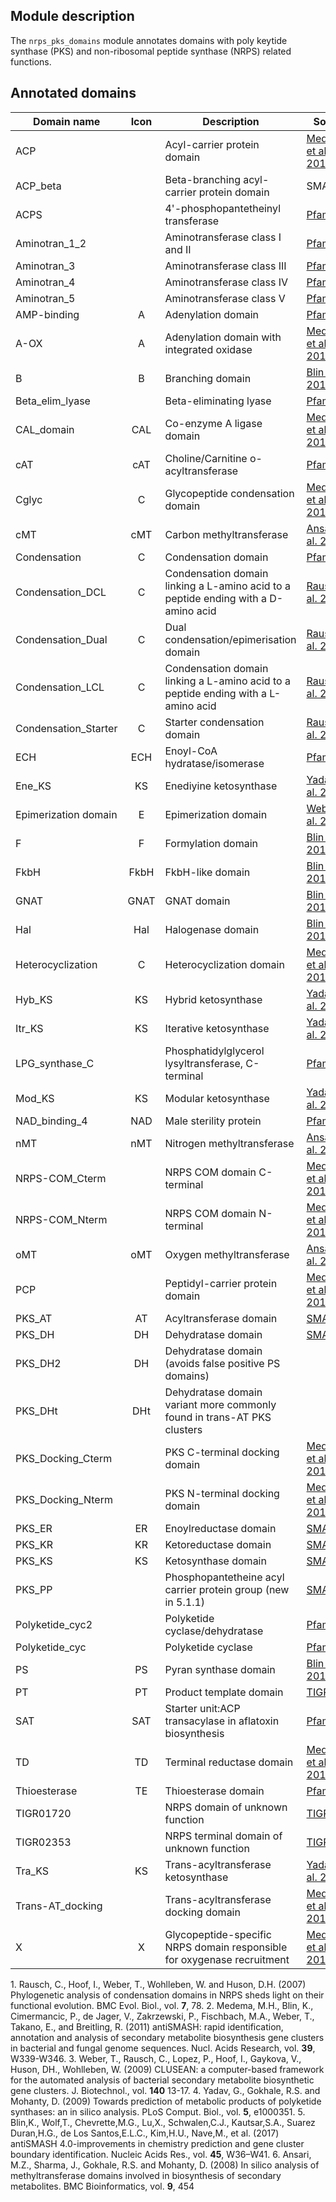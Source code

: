 ## Module description

The `nrps_pks_domains` module annotates domains with poly keytide synthase (PKS)
and non-ribosomal peptide synthase (NRPS) related functions.

## Annotated domains
| Domain name | Icon | Description | Source |
| ----------- | :--: | ----------- | ------ |
|ACP | | Acyl-carrier protein domain| [Medema et al. 2011](#Medema2011)
|ACP_beta | | Beta-branching acyl-carrier protein domain|SMART
|ACPS | | 4'-phosphopantetheinyl transferase| [Pfam](https://www.ebi.ac.uk/interpro/entry/pfam/PF01648)
|Aminotran_1_2 | | Aminotransferase class I and II| [Pfam](https://www.ebi.ac.uk/interpro/entry/pfam/PF00155)
|Aminotran_3 | | Aminotransferase class III| [Pfam](https://www.ebi.ac.uk/interpro/entry/pfam/PF00202)
|Aminotran_4 | | Aminotransferase class IV| [Pfam](https://www.ebi.ac.uk/interpro/entry/pfam/PF01063)
|Aminotran_5 | | Aminotransferase class V| [Pfam](https://www.ebi.ac.uk/interpro/entry/pfam/PF00266)
|AMP-binding | A | Adenylation domain| [Pfam](https://www.ebi.ac.uk/interpro/entry/pfam/PF00502)
|A-OX | A | Adenylation domain with integrated oxidase| [Medema et al. 2011](#Medema2011)
|B | B | Branching domain|[Blin et al. 2017](#Blin2017)
|Beta_elim_lyase| | Beta-eliminating lyase |[Pfam](https://www.ebi.ac.uk/interpro/entry/pfam/PF01212)
|CAL_domain | CAL | Co-enzyme A ligase domain| [Medema et al. 2011](#Medema2011)
|cAT| cAT | Choline/Carnitine o-acyltransferase |[Pfam](https://www.ebi.ac.uk/interpro/entry/pfam/PF00755)
|Cglyc | C | Glycopeptide condensation domain| [Medema et al. 2011](#Medema2011)
|cMT | cMT | Carbon methyltransferase|[Ansari et al. 2008](#Ansari2008)
|Condensation | C | Condensation domain| [Pfam](https://www.ebi.ac.uk/interpro/entry/pfam/PF00668)
|Condensation_DCL | C | Condensation domain linking a L-amino acid to a peptide ending with a D-amino acid| [Rausch et al. 2007](#Rausch2007)
|Condensation_Dual | C | Dual condensation/epimerisation domain| [Rausch et al. 2007](#Rausch2007)
|Condensation_LCL | C | Condensation domain linking a L-amino acid to a peptide ending with a L-amino acid| [Rausch et al. 2007](#Rausch2007)
|Condensation_Starter |C | Starter condensation domain| [Rausch et al. 2007](#Rausch2007)
|ECH | ECH | Enoyl-CoA hydratase/isomerase|[Pfam](https://www.ebi.ac.uk/interpro/entry/pfam/PF00378)
|Ene_KS | KS | Enediyine ketosynthase|[Yadav et al. 2009](#Yadav2009)
|Epimerization domain |E | Epimerization domain| [Weber et al. 2009](#Weber2009)
|F | F | Formylation domain|[Blin et al. 2017](#Blin2017)
|FkbH | FkbH | FkbH-like domain|[Blin et al. 2017](#Blin2017)
|GNAT | GNAT | GNAT domain|[Blin et al. 2017](#Blin2017)
|Hal | Hal | Halogenase domain|[Blin et al. 2017](#Blin2017)
|Heterocyclization | C | Heterocyclization domain| [Medema et al. 2011](#Medema2011)
|Hyb_KS | KS | Hybrid ketosynthase|[Yadav et al. 2009](#Yadav2009)
|Itr_KS | KS | Iterative ketosynthase|[Yadav et al. 2009](#Yadav2009)
|LPG_synthase_C | | Phosphatidylglycerol lysyltransferase, C-terminal|[Pfam](https://www.ebi.ac.uk/interpro/entry/pfam/PF09924)
|Mod_KS | KS | Modular ketosynthase|[Yadav et al. 2009](#Yadav2009)
|NAD_binding_4|NAD|Male sterility protein|[Pfam](https://www.ebi.ac.uk/interpro/entry/pfam/PF07993)
|nMT | nMT | Nitrogen methyltransferase|[Ansari et al. 2008](#Ansari2008)
|NRPS-COM_Cterm | | NRPS COM domain C-terminal| [Medema et al. 2011](#Medema2011)
|NRPS-COM_Nterm | | NRPS COM domain N-terminal| [Medema et al. 2011](#Medema2011)
|oMT | oMT | Oxygen methyltransferase|[Ansari et al. 2008](#Ansari2008)
|PCP | | Peptidyl-carrier protein domain| [Medema et al. 2011](#Medema2011)
|PKS_AT | AT | Acyltransferase domain|[SMART](http://smart.embl.de/smart/do_annotation.pl?DOMAIN=SM00827)
|PKS_DH | DH | Dehydratase domain|[SMART](http://smart.embl.de/smart/do_annotation.pl?DOMAIN=SM00826)
|PKS_DH2 | DH | Dehydratase domain (avoids false positive PS domains)|
|PKS_DHt | DHt | Dehydratase domain variant more commonly found in trans-AT PKS clusters |
|PKS_Docking_Cterm | | PKS C-terminal docking domain| [Medema et al. 2011](#Medema2011)
|PKS_Docking_Nterm | | PKS N-terminal docking domain| [Medema et al. 2011](#Medema2011)
|PKS_ER | ER | Enoylreductase domain|[SMART](http://smart.embl.de/smart/do_annotation.pl?DOMAIN=SM00829)
|PKS_KR | KR | Ketoreductase domain|[SMART](http://smart.embl.de/smart/do_annotation.pl?DOMAIN=SM00822)
|PKS_KS | KS | Ketosynthase domain|[SMART](http://smart.embl.de/smart/do_annotation.pl?DOMAIN=SM00825)
|PKS_PP | | Phosphopantetheine acyl carrier protein group (new in 5.1.1)| [SMART](http://smart.embl.de/smart/do_annotation.pl?DOMAIN=SM00823)
|Polyketide_cyc2 | | Polyketide cyclase/dehydratase| [Pfam](https://www.ebi.ac.uk/interpro/entry/pfam/PF10604)
|Polyketide_cyc | | Polyketide cyclase| [Pfam](https://www.ebi.ac.uk/interpro/entry/pfam/PF03364)
|PS | PS | Pyran synthase domain|[Blin et al. 2017](#Blin2017)
|PT | PT | Product template domain|[TIGRFams](https://www.ebi.ac.uk/interpro/entry/tigrfams/TIGR04532/)
|SAT | SAT | Starter unit:ACP transacylase in aflatoxin biosynthesis| [Pfam](https://www.ebi.ac.uk/interpro/entry/pfam/PF16073)
|TD | TD | Terminal reductase domain| [Medema et al. 2011](#Medema2011)
|Thioesterase | TE | Thioesterase domain| [Pfam](https://www.ebi.ac.uk/interpro/entry/pfam/PF00975)
|TIGR01720 | |NRPS domain of unknown function|[TIGRFams](https://www.ebi.ac.uk/interpro/entry/tigrfams/TIGR01720/)
|TIGR02353||NRPS terminal domain of unknown function|[TIGRFams](https://www.ebi.ac.uk/interpro/entry/tigrfams/TIGR02353/)
|Tra_KS | KS | Trans-acyltransferase ketosynthase|[Yadav et al. 2009](#Yadav2009)
|Trans-AT_docking | | Trans-acyltransferase docking domain| [Medema et al. 2011](#Medema2011)
|X | X | Glycopeptide-specific NRPS domain responsible for oxygenase recruitment| [Medema et al. 2011](#Medema2011)


<span id="Rausch2007">
1. Rausch, C., Hoof, I., Weber, T., Wohlleben, W. and Huson, D.H. (2007)
Phylogenetic analysis of condensation domains in NRPS sheds light on their functional evolution.
<emph>BMC Evol. Biol.</emph>, vol. <strong>7</strong>, 78.
</span>

<span id="Medema2011">
2. Medema, M.H., Blin, K., Cimermancic, P., de Jager, V., Zakrzewski, P., Fischbach, M.A., Weber, T., Takano, E., and Breitling, R. (2011)
antiSMASH: rapid identification, annotation and analysis of secondary metabolite biosynthesis gene clusters in bacterial and fungal genome sequences.
<emph>Nucl. Acids Research</emph>, vol. <strong>39</strong>, W339-W346.
</span>

<span id="Weber2009">
3. Weber, T., Rausch, C., Lopez, P., Hoof, I., Gaykova, V., Huson, DH., Wohlleben, W. (2009)
CLUSEAN: a computer-based framework for the automated analysis of bacterial secondary metabolite biosynthetic gene clusters.
<emph>J. Biotechnol.</emph>, vol. <strong>140</strong> 13-17.
</span>

<span id="Yadav2009">
4. Yadav, G., Gokhale, R.S. and Mohanty, D. (2009)
Towards prediction of metabolic products of polyketide synthases: an in silico analysis.
<emph>PLoS Comput. Biol.</emph>, vol. <strong>5</strong>, e1000351.
</span>

<span id="Blin2017">
5. Blin,K., Wolf,T., Chevrette,M.G., Lu,X., Schwalen,C.J., Kautsar,S.A., Suarez Duran,H.G., de Los Santos,E.L.C., Kim,H.U., Nave,M., et al. (2017)
antiSMASH 4.0-improvements in chemistry prediction and gene cluster boundary identification.
<emph>Nucleic Acids Res.</emph>, vol. <strong>45</strong>, W36–W41.
</span>

<span id="Ansari2008">
6. Ansari, M.Z., Sharma, J., Gokhale, R.S. and Mohanty, D. (2008)
In silico analysis of methyltransferase domains involved in biosynthesis of secondary metabolites.
</emph>BMC Bioinformatics</emph>, vol. <strong>9</strong>, 454
</span>
